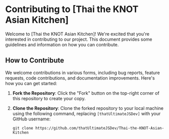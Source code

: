 # Contributing to [Thai the KNOT Asian Kitchen]

Welcome to [Thai the KNOT Asian Kitchen]! We're excited that you're interested in contributing to our project. This document provides some guidelines and information on how you can contribute.

## How to Contribute

We welcome contributions in various forms, including bug reports, feature requests, code contributions, and documentation improvements. Here's how you can get started:

1. **Fork the Repository**: Click the "Fork" button on the top-right corner of this repository to create your copy.

2. **Clone the Repository**: Clone the forked repository to your local machine using the following command, replacing `[thatUltimateJSDev]` with your GitHub username:

   ```shell
   git clone https://github.com/thatUltimateJSDev/Thai-the-KNOT-Asian-Kitchen